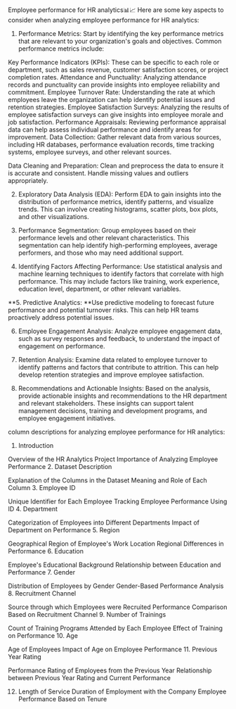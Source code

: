 Employee performance for HR analytics📊📈
Here are some key aspects to consider when analyzing employee performance for HR analytics:
1. Performance Metrics: Start by identifying the key performance metrics that are relevant to your organization's goals and objectives. Common performance metrics include:

Key Performance Indicators (KPIs): These can be specific to each role or department, such as sales revenue, customer satisfaction scores, or project completion rates.
Attendance and Punctuality: Analyzing attendance records and punctuality can provide insights into employee reliability and commitment.
Employee Turnover Rate: Understanding the rate at which employees leave the organization can help identify potential issues and retention strategies.
Employee Satisfaction Surveys: Analyzing the results of employee satisfaction surveys can give insights into employee morale and job satisfaction.
Performance Appraisals: Reviewing performance appraisal data can help assess individual performance and identify areas for improvement.
Data Collection: Gather relevant data from various sources, including HR databases, performance evaluation records, time tracking systems, employee surveys, and other relevant sources.

Data Cleaning and Preparation: Clean and preprocess the data to ensure it is accurate and consistent. Handle missing values and outliers appropriately.

2. Exploratory Data Analysis (EDA): Perform EDA to gain insights into the distribution of performance metrics, identify patterns, and visualize trends. This can involve creating histograms, scatter plots, box plots, and other visualizations.

3. Performance Segmentation: Group employees based on their performance levels and other relevant characteristics. This segmentation can help identify high-performing employees, average performers, and those who may need additional support.

4. Identifying Factors Affecting Performance: Use statistical analysis and machine learning techniques to identify factors that correlate with high performance. This may include factors like training, work experience, education level, department, or other relevant variables.

**5. Predictive Analytics: **Use predictive modeling to forecast future performance and potential turnover risks. This can help HR teams proactively address potential issues.

6. Employee Engagement Analysis: Analyze employee engagement data, such as survey responses and feedback, to understand the impact of engagement on performance.

7. Retention Analysis: Examine data related to employee turnover to identify patterns and factors that contribute to attrition. This can help develop retention strategies and improve employee satisfaction.

8. Recommendations and Actionable Insights: Based on the analysis, provide actionable insights and recommendations to the HR department and relevant stakeholders. These insights can support talent management decisions, training and development programs, and employee engagement initiatives.

column descriptions for analyzing employee performance for HR analytics:

1. Introduction

Overview of the HR Analytics Project
Importance of Analyzing Employee Performance
2. Dataset Description

Explanation of the Columns in the Dataset
Meaning and Role of Each Column
3. Employee ID

Unique Identifier for Each Employee
Tracking Employee Performance Using ID
4. Department

Categorization of Employees into Different Departments
Impact of Department on Performance
5. Region

Geographical Region of Employee's Work Location
Regional Differences in Performance
6. Education

Employee's Educational Background
Relationship between Education and Performance
7. Gender

Distribution of Employees by Gender
Gender-Based Performance Analysis
8. Recruitment Channel

Source through which Employees were Recruited
Performance Comparison Based on Recruitment Channel
9. Number of Trainings

Count of Training Programs Attended by Each Employee
Effect of Training on Performance
10. Age

Age of Employees
Impact of Age on Employee Performance
11. Previous Year Rating

Performance Rating of Employees from the Previous Year
Relationship between Previous Year Rating and Current Performance

12. Length of Service
Duration of Employment with the Company
Employee Performance Based on Tenure
